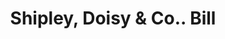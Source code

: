 ---
doi: 10.7916/D8VX1TPC
date_other: '1880'
date_other_textual: 1880-1889
form: printed ephemera
genre:
- Invoices
name:
- Shipley, Doisy & Co.
object_in_context_url: https://biggert.cul.columbia.edu/items/view/ave_biggert_01272
subject_hierarchical_geographic:
- Cincinnati, Ohio, United States
subject_name:
- Shipley, Doisy & Co.
title: Shipley, Doisy & Co.. Bill
sort_title: Shipley, Doisy & Co.. Bill
call_number: ave_biggert_01272
coordinates:
- 39.1,-84.51666666666667
pid: ave_biggert_01272
identifiers: ave_biggert_01272
thumbnail: https://derivativo-3.library.columbia.edu/iiif/2/ldpd:343090/full/!256,256/0/native.jpg
permalink: "/biggert/ave_biggert_01272/"
layout: iiif-image-page
---